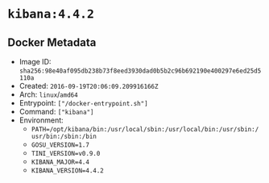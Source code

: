 # `kibana:4.4.2`

## Docker Metadata

- Image ID: `sha256:98e40af095db238b73f8eed3930dad0b5b2c96b692190e400297e6ed25d5110a`
- Created: `2016-09-19T20:06:09.209916166Z`
- Arch: `linux`/`amd64`
- Entrypoint: `["/docker-entrypoint.sh"]`
- Command: `["kibana"]`
- Environment:
  - `PATH=/opt/kibana/bin:/usr/local/sbin:/usr/local/bin:/usr/sbin:/usr/bin:/sbin:/bin`
  - `GOSU_VERSION=1.7`
  - `TINI_VERSION=v0.9.0`
  - `KIBANA_MAJOR=4.4`
  - `KIBANA_VERSION=4.4.2`
